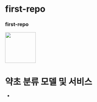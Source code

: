 # first-repo
### first-repo
<image src = 'images/다운로드.jpg' width=100 height=100>
  
# 약초 분류 모델 및 서비스
- 
